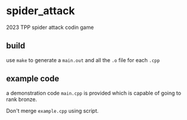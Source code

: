 # spider_attack
2023 TPP spider attack codin game

## build

use `make` to generate a `main.out` and all the `.o` file for each `.cpp`

## example code

a demonstration code `main.cpp` is provided which is capable of going to rank bronze.

Don't merge `example.cpp` using script.
